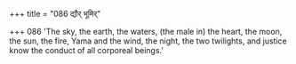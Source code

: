 +++
title = "086 द्यौर् भूमिर्"

+++
086	'The sky, the earth, the waters, (the male in) the heart, the moon, the sun, the fire, Yama and the wind, the night, the two twilights, and justice know the conduct of all corporeal beings.'